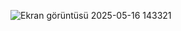 ![Ekran görüntüsü 2025-05-16 143321](https://github.com/user-attachments/assets/ff840b67-c0ac-4dc4-ba5e-3d7f389e9780)
